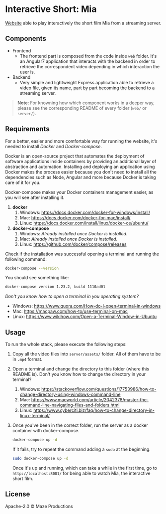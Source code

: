 # Interactive Short: Mia

[Website](http://miacortometraje.ga) able to play interactively the short film Mia from a streaming server.

## Components

- Frontend
  - The frontend part is composed from the code inside `web` folder. It's an Angular7 application that interacts with the backend in order to retrieve the correspondent video depending in which interaction the user is.
- Backend
  - Very simple and lightweight Express application able to retrieve a video file, given its name, part by part becoming the backend to a streaming server.

> **Note**: For knowning how which component works in a deeper way, please see the corresponding README of every folder (`web/` or `server/`).

## Requirements

For a better, easier and more comfortable way for running the website, it's needed to install *Docker* and *Docker-compose*.

Docker is an open-source project that automates the deployment of software applications inside containers by providing an additional layer of abstraction and automation. Installing and deploying an application using Docker makes the process easier because you don't need to install all the dependencies such as Node, Angular and more because Docker is taking care of it for you.

Docker-compose makes your Docker containers management easier, as you will see after installing it.

1. **docker**
   1. Windows: https://docs.docker.com/docker-for-windows/install/
   2. Mac: https://docs.docker.com/docker-for-mac/install/
   3. Linux: https://docs.docker.com/install/linux/docker-ce/ubuntu/
2. **docker-compose**
   1. Windows: *Already installed once Docker is installed*.
   2. Mac: *Already installed once Docker is installed*.
   3. Linux: https://github.com/docker/compose/releases

Check if the installation was successful opening a terminal and running the following command:

```bash
docker-compose --version
```

You should see something like:

```bash
docker-compose version 1.23.2, build 1110ad01
```

*Don't you know how to open a terminal in you operating system?*

- Windows: https://www.quora.com/How-do-I-open-terminal-in-windows
- Mac: https://macpaw.com/how-to/use-terminal-on-mac
- Linux: https://www.wikihow.com/Open-a-Terminal-Window-in-Ubuntu

## Usage

To run the whole stack, please execute the following steps:

1. Copy all the video files into `server/assets/` folder. All of them have to be in `.mp4` format.

2. Open a terminal and change the directory to this folder (where this README is). Don't you know how to change the directory in your terminal?

    1. Windows: https://stackoverflow.com/questions/17753986/how-to-change-directory-using-windows-command-line
    2. Mac: https://www.macworld.com/article/2042378/master-the-command-line-navigating-files-and-folders.html
    3. Linux: https://www.cyberciti.biz/faq/how-to-change-directory-in-linux-terminal/

3. Once you've been in the correct folder, run the server as a docker container with docker-compose.

    ```bash
    docker-compose up -d
    ```

    If it fails, try to repeat the command adding a `sudo`  at the beginning.

    ```bash
    sudo docker-compose up -d
    ```

    Once it's up and running, which can take a while in the first time, go to `http://localhost:8081/` for being able to watch Mia, the interactive short film.

## License

Apache-2.0 © Maze Productions
